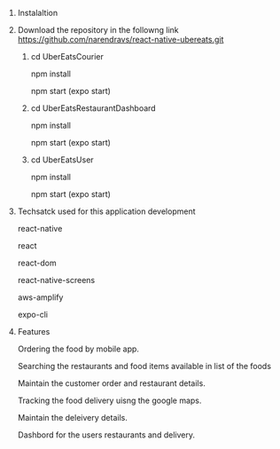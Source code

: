 1.  Instalaltion

2.  Download the repository in the followng link https://github.com/narendravs/react-native-ubereats.git

    1. cd UberEatsCourier

        npm install

        npm start (expo start)

    2. cd UberEatsRestaurantDashboard

        npm install

        npm start (expo start)

    3.  cd UberEatsUser

         npm install
  
         npm start (expo start)

3.  Techsatck used for this application development

     react-native
   
     react

     react-dom

     react-native-screens

     aws-amplify

    expo-cli

4.  Features

     Ordering the food by mobile app.
  
      Searching the restaurants and food items available in list of the foods

      Maintain the customer order and restaurant details.

      Tracking the food delivery uisng the google maps.

      Maintain the deleivery details.

      Dashbord for the users restaurants and delivery.
